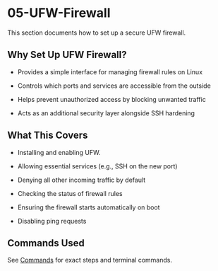 # 05-UFW-Firewall
This section documents how to set up a secure UFW firewall.

## Why Set Up UFW Firewall?
- Provides a simple interface for managing firewall rules on Linux

- Controls which ports and services are accessible from the outside

- Helps prevent unauthorized access by blocking unwanted traffic

- Acts as an additional security layer alongside SSH hardening

## What This Covers
- Installing and enabling UFW.

- Allowing essential services (e.g., SSH on the new port)

- Denying all other incoming traffic by default

- Checking the status of firewall rules

- Ensuring the firewall starts automatically on boot

- Disabling ping requests


## Commands Used
See [Commands](./commands.md) for exact steps and terminal commands.


